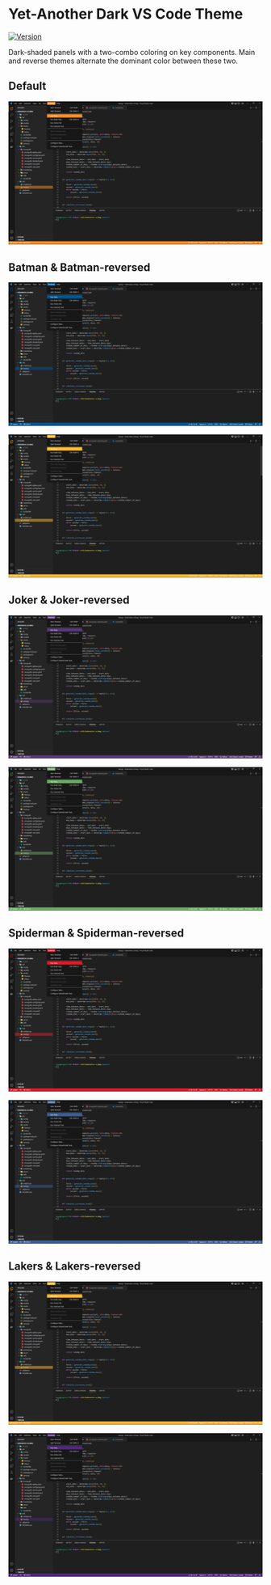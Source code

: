 # Yet-Another Dark VS Code Theme

[![Version](https://vsmarketplacebadge.apphb.com/version/sonqo42.vscode-theme-sonqo.svg)](https://marketplace.visualstudio.com/items?itemName=sonqo42.vscode-theme-sonqo)

Dark-shaded panels with a two-combo coloring on key components. Main and reverse themes alternate the dominant color between these two.

## Default

![default](img/1.png?raw=true)

## Batman & Batman-reversed

![default](img/2.png?raw=true)

![default](img/3.png?raw=true)

## Joker & Joker-reversed

![default](img/4.png?raw=true)

![default](img/5.png?raw=true)

## Spiderman & Spiderman-reversed

![default](img/8.png?raw=true)

![default](img/9.png?raw=true)

## Lakers & Lakers-reversed

![default](img/6.png?raw=true)

![default](img/7.png?raw=true)